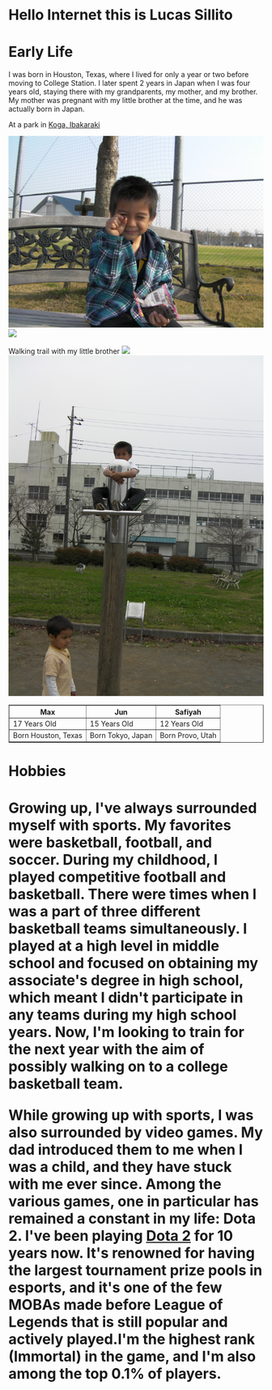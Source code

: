 # Hello Internet this is Lucas Sillito

# **Early Life**


<p>I was born in Houston, Texas, where I lived for only a year or two before moving to College Station. I later spent 2 years in Japan when I was four years old, staying there with my grandparents, my mother, and my brother. My mother was pregnant with my little brother at the time, and he was actually born in Japan.<p>

At a park in <a href="https://en.wikipedia.org/wiki/Koga,_Ibaraki">Koga, Ibakaraki</a>


<img src="Childhood.JPG"> 
<img src="(SANY0321.JPG)">

Walking trail with my little brother
<img src="(<With Brother-1.JPG>)">
<img src="With Brother.JPG">

<html>
<head>
    <title>Jobs</title>
</head>
<body>

<table border="1">
    <tr>
        <th>Max</th>
        <th>Jun</th>
        <th>Safiyah</th>
    </tr>
    <tr>
        <td>17 Years Old</td>
        <td>15 Years Old</td>
        <td>12 Years Old</td>
    </tr>
    <tr>
        <td>Born Houston, Texas</td>
        <td>Born Tokyo, Japan </td>
        <td>Born Provo, Utah</td>
    </tr>
</table>

</body>
</html>


<h1>Hobbies<h1>


<p>Growing up, I've always surrounded myself with sports. My favorites were basketball, football, and soccer. During my childhood, I played competitive football and basketball. There were times when I was a part of three different basketball teams simultaneously. I played at a high level in middle school and focused on obtaining my associate's degree in high school, which meant I didn't participate in any teams during my high school years. Now, I'm looking to train for the next year with the aim of possibly walking on to a college basketball team.<p>

<p>While growing up with sports, I was also surrounded by video games. My dad introduced them to me when I was a child, and they have stuck with me ever since. Among the various games, one in particular has remained a constant in my life: Dota 2. I've been playing <a href="https://en.wikipedia.org/wiki/Dota_2">Dota 2</a> for 10 years now. It's renowned for having the largest tournament prize pools in esports, and it's one of the few MOBAs made before League of Legends that is still popular and actively played.I'm the highest rank (Immortal) in the game, and I'm also among the top 0.1% of players. <p>